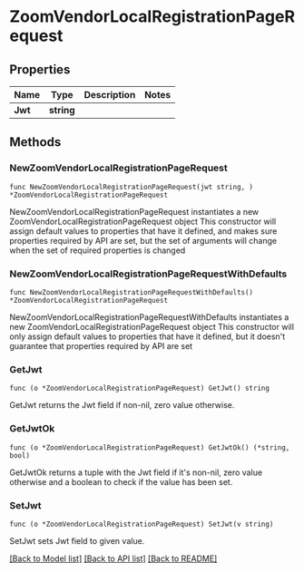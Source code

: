 # ZoomVendorLocalRegistrationPageRequest

## Properties

Name | Type | Description | Notes
------------ | ------------- | ------------- | -------------
**Jwt** | **string** |  | 

## Methods

### NewZoomVendorLocalRegistrationPageRequest

`func NewZoomVendorLocalRegistrationPageRequest(jwt string, ) *ZoomVendorLocalRegistrationPageRequest`

NewZoomVendorLocalRegistrationPageRequest instantiates a new ZoomVendorLocalRegistrationPageRequest object
This constructor will assign default values to properties that have it defined,
and makes sure properties required by API are set, but the set of arguments
will change when the set of required properties is changed

### NewZoomVendorLocalRegistrationPageRequestWithDefaults

`func NewZoomVendorLocalRegistrationPageRequestWithDefaults() *ZoomVendorLocalRegistrationPageRequest`

NewZoomVendorLocalRegistrationPageRequestWithDefaults instantiates a new ZoomVendorLocalRegistrationPageRequest object
This constructor will only assign default values to properties that have it defined,
but it doesn't guarantee that properties required by API are set

### GetJwt

`func (o *ZoomVendorLocalRegistrationPageRequest) GetJwt() string`

GetJwt returns the Jwt field if non-nil, zero value otherwise.

### GetJwtOk

`func (o *ZoomVendorLocalRegistrationPageRequest) GetJwtOk() (*string, bool)`

GetJwtOk returns a tuple with the Jwt field if it's non-nil, zero value otherwise
and a boolean to check if the value has been set.

### SetJwt

`func (o *ZoomVendorLocalRegistrationPageRequest) SetJwt(v string)`

SetJwt sets Jwt field to given value.



[[Back to Model list]](../README.md#documentation-for-models) [[Back to API list]](../README.md#documentation-for-api-endpoints) [[Back to README]](../README.md)


